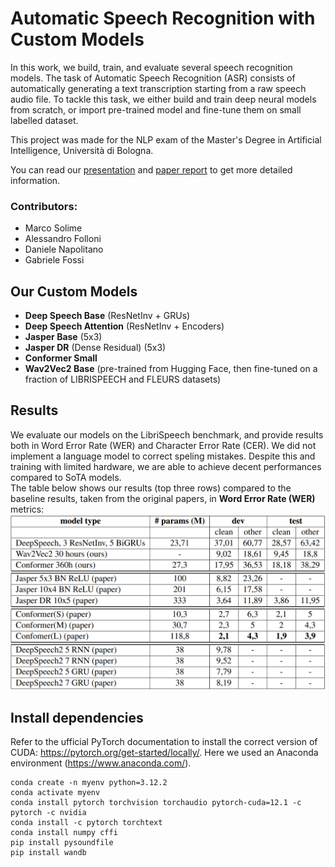 # Automatic Speech Recognition with Custom Models

In this work, we build, train, and evaluate several speech recognition models. The task of Automatic Speech Recognition (ASR) consists of automatically generating a text transcription starting from a raw speech audio file. To tackle this task, we either build and train deep neural models from scratch, or import pre-trained model and fine-tune them on small labelled dataset. 

This project was made for the NLP exam of the Master's Degree in Artificial Intelligence, Università di Bologna.<br>

You can read our <a href="ASR_presentation.pptx">presentation</a> and <a href="ASR_report.pdf">paper report</a> to get more detailed information.

### Contributors:
- Marco Solime
- Alessandro Folloni
- Daniele Napolitano
- Gabriele Fossi
  
## Our Custom Models
- **Deep Speech Base** (ResNetInv + GRUs)
- **Deep Speech Attention** (ResNetInv + Encoders)
- **Jasper Base** (5x3)
- **Jasper DR** (Dense Residual) (5x3)
- **Conformer Small**
- **Wav2Vec2 Base** (pre-trained from Hugging Face, then fine-tuned on a fraction of LIBRISPEECH and FLEURS datasets)

## Results
We evaluate our models on the LibriSpeech benchmark, and provide results both in Word Error Rate (WER) and Character Error Rate (CER). We did not implement a language model to correct speling mistakes. 
Despite this and training with limited hardware, we are able to achieve decent performances compared to SoTA models.<br>
The table below shows our results (top three rows) compared to the baseline results, taken from the original papers, in **Word Error Rate (WER)** metrics: <br>
<img src="https://github.com/marcosolime/asr-librispeech/blob/main/results_table.png" width=600>





## Install dependencies

Refer to the ufficial PyTorch documentation to install the correct version of CUDA: https://pytorch.org/get-started/locally/. Here we used an Anaconda environment (https://www.anaconda.com/). 

```
conda create -n myenv python=3.12.2
conda activate myenv
conda install pytorch torchvision torchaudio pytorch-cuda=12.1 -c pytorch -c nvidia
conda install -c pytorch torchtext
conda install numpy cffi
pip install pysoundfile
pip install wandb
```
